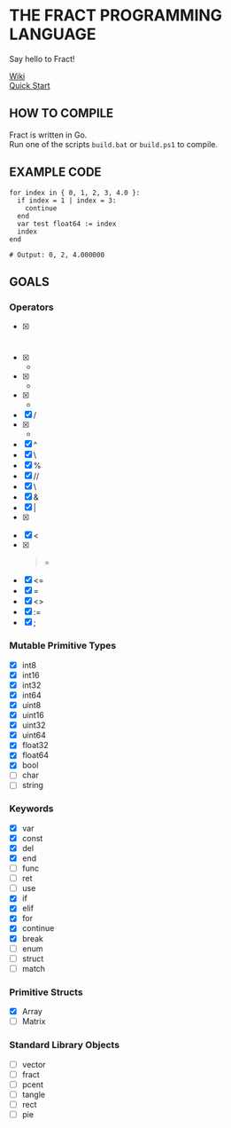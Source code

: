 # THE FRACT PROGRAMMING LANGUAGE

Say hello to Fract!

[Wiki](https://github.com/fract-lang/fract/wiki) <br>
[Quick Start](https://github.com/fract-lang/fract/blob/main/docs/Fract/quick_start.md)

## HOW TO COMPILE
Fract is written in Go. <br>
Run one of the scripts ``build.bat`` or ``build.ps1`` to compile.

## EXAMPLE CODE
```
for index in { 0, 1, 2, 3, 4.0 }:
  if index = 1 | index = 3:
    continue
  end
  var test float64 := index
  index
end

# Output: 0, 2, 4.000000
```

## GOALS

### Operators
- [x] #
- [x] +
- [x] -
- [x] *
- [x] /
- [x] -
- [x] ^
- [x] \
- [x] %
- [x] //
- [x] \\
- [x] &
- [x] |
- [x] >
- [x] <
- [x] >=
- [x] <=
- [x] =
- [x] <>
- [x] :=
- [x] ;

### Mutable Primitive Types
- [x] int8
- [x] int16
- [x] int32
- [x] int64
- [x] uint8
- [x] uint16
- [x] uint32
- [x] uint64
- [x] float32
- [x] float64
- [x] bool
- [ ] char
- [ ] string

### Keywords
- [x] var
- [x] const
- [x] del
- [x] end
- [ ] func
- [ ] ret
- [ ] use
- [x] if
- [x] elif
- [x] for
- [x] continue
- [x] break
- [ ] enum
- [ ] struct
- [ ] match

### Primitive Structs
- [x] Array
- [ ] Matrix

### Standard Library Objects
- [ ] vector
- [ ] fract
- [ ] pcent
- [ ] tangle
- [ ] rect
- [ ] pie
